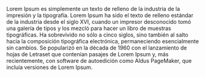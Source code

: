Lorem Ipsum es simplemente un
 texto de relleno de la 
 industria de la impresión y la 
 tipografía. Lorem Ipsum ha 
 sido el texto de relleno 
 estándar de la industria desde 
 el siglo XVI, cuando un 
 impresor desconocido tomó una 
 galería de tipos y los mezcló 
 para hacer un libro de 
 muestras tipográficas. Ha 
 sobrevivido no sólo a cinco 
 siglos, sino también al salto 
 hacia la composición 
 tipográfica electrónica, 
 permaneciendo esencialmente 
 sin cambios. Se popularizó en 
 la década de 1960 con el 
 lanzamiento de hojas de 
 Letraset que contenían pasajes 
 de Lorem Ipsum y, más 
 recientemente, con software de 
 autoedición como Aldus 
 PageMaker, que incluía 
 versiones de Lorem Ipsum.